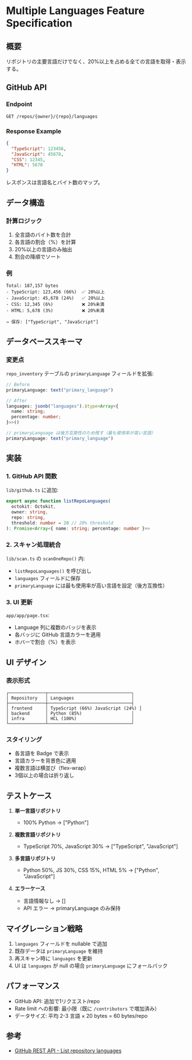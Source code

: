 # Multiple Languages Feature Specification

## 概要

リポジトリの主要言語だけでなく、20%以上を占める全ての言語を取得・表示する。

## GitHub API

### Endpoint

```
GET /repos/{owner}/{repo}/languages
```

### Response Example

```json
{
  "TypeScript": 123456,
  "JavaScript": 45678,
  "CSS": 12345,
  "HTML": 5678
}
```

レスポンスは言語名とバイト数のマップ。

## データ構造

### 計算ロジック

1. 全言語のバイト数を合計
2. 各言語の割合（%）を計算
3. 20%以上の言語のみ抽出
4. 割合の降順でソート

### 例

```
Total: 187,157 bytes
- TypeScript: 123,456 (66%)  ✅ 20%以上
- JavaScript: 45,678 (24%)   ✅ 20%以上
- CSS: 12,345 (6%)           ❌ 20%未満
- HTML: 5,678 (3%)           ❌ 20%未満

→ 保存: ["TypeScript", "JavaScript"]
```

## データベーススキーマ

### 変更点

`repo_inventory` テーブルの `primaryLanguage` フィールドを拡張:

```typescript
// Before
primaryLanguage: text("primary_language")

// After
languages: jsonb("languages").$type<Array<{
  name: string;
  percentage: number;
}>>()

// primaryLanguage は後方互換性のため残す（最も使用率が高い言語）
primaryLanguage: text("primary_language")
```

## 実装

### 1. GitHub API 関数

`lib/github.ts` に追加:

```typescript
export async function listRepoLanguages(
  octokit: Octokit,
  owner: string,
  repo: string,
  threshold: number = 20 // 20% threshold
): Promise<Array<{ name: string; percentage: number }>>
```

### 2. スキャン処理統合

`lib/scan.ts` の `scanOneRepo()` 内:
- `listRepoLanguages()` を呼び出し
- `languages` フィールドに保存
- `primaryLanguage` には最も使用率が高い言語を設定（後方互換性）

### 3. UI 更新

`app/app/page.tsx`:
- Language 列に複数のバッジを表示
- 各バッジに GitHub 言語カラーを適用
- ホバーで割合（%）を表示

## UI デザイン

### 表示形式

```
┌──────────────┬────────────────────────────────┐
│ Repository   │ Languages                      │
├──────────────┼────────────────────────────────┤
│ frontend     │ TypeScript (66%) JavaScript (24%) │
│ backend      │ Python (85%)                   │
│ infra        │ HCL (100%)                     │
└──────────────┴────────────────────────────────┘
```

### スタイリング

- 各言語を Badge で表示
- 言語カラーを背景色に適用
- 複数言語は横並び（flex-wrap）
- 3個以上の場合は折り返し

## テストケース

1. **単一言語リポジトリ**
   - 100% Python → ["Python"]

2. **複数言語リポジトリ**
   - TypeScript 70%, JavaScript 30% → ["TypeScript", "JavaScript"]

3. **多言語リポジトリ**
   - Python 50%, JS 30%, CSS 15%, HTML 5% → ["Python", "JavaScript"]

4. **エラーケース**
   - 言語情報なし → []
   - API エラー → primaryLanguage のみ保持

## マイグレーション戦略

1. `languages` フィールドを nullable で追加
2. 既存データは `primaryLanguage` を維持
3. 再スキャン時に `languages` を更新
4. UI は `languages` が null の場合 `primaryLanguage` にフォールバック

## パフォーマンス

- GitHub API: 追加で1リクエスト/repo
- Rate limit への影響: 最小限（既に `/contributors` で増加済み）
- データサイズ: 平均 2-3 言語 × 20 bytes = 60 bytes/repo

## 参考

- [GitHub REST API - List repository languages](https://docs.github.com/en/rest/repos/repos#list-repository-languages)
